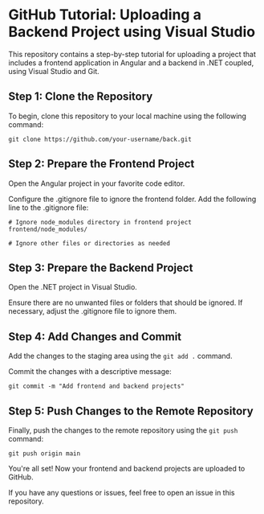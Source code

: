 GitHub Tutorial: Uploading a Backend Project using Visual Studio
=============================================================================

This repository contains a step-by-step tutorial for uploading a project that includes a frontend application in Angular and a backend in .NET coupled, using Visual Studio and Git.

Step 1: Clone the Repository
----------------------------

To begin, clone this repository to your local machine using the following command:

    git clone https://github.com/your-username/back.git
Step 2: Prepare the Frontend Project
------------------------------------

Open the Angular project in your favorite code editor.

Configure the .gitignore file to ignore the frontend folder. Add the following line to the .gitignore file:

    # Ignore node_modules directory in frontend project
    frontend/node_modules/

    # Ignore other files or directories as needed

Step 3: Prepare the Backend Project
-----------------------------------

Open the .NET project in Visual Studio.

Ensure there are no unwanted files or folders that should be ignored. If necessary, adjust the .gitignore file to ignore them.

Step 4: Add Changes and Commit
------------------------------

Add the changes to the staging area using the `git add .` command.

Commit the changes with a descriptive message:

    git commit -m "Add frontend and backend projects"

Step 5: Push Changes to the Remote Repository
---------------------------------------------

Finally, push the changes to the remote repository using the `git push` command:

    git push origin main

You're all set! Now your frontend and backend projects are uploaded to GitHub.

If you have any questions or issues, feel free to open an issue in this repository.
